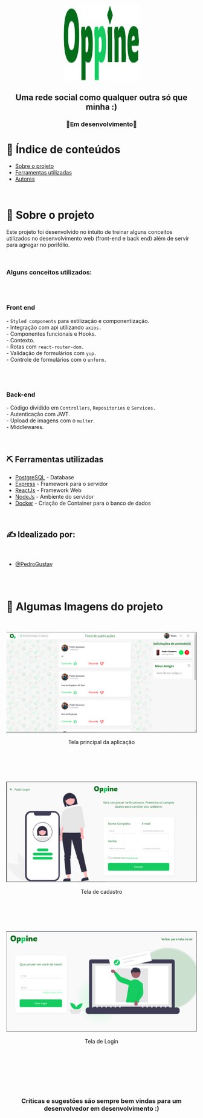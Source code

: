 <p align="center">
  <a href="" rel="noopener">
 <img width=200px height=200px src="./frontend/src/assets/Logo.svg" alt="Project logo"></a>
</p>

<h2 align="center">Uma rede social como qualquer outra só que minha :) </h2>
<h3 align="center">🚧Em desenvolvimento🚧</h3>

</div>





# 📝 Índice de conteúdos

- [Sobre o projeto](#about)
- [Ferramentas utilizadas](#built_using)
- [Autores](#authors)


</br>

# 🧐 Sobre o projeto <a name = "about"></a>



<p>Este projeto foi desenvolvido no intuito de treinar alguns conceitos utilizados no desenvolvimento web (front-end e back end) além de servir para agregar no porifólio.</p>

</br>

<h3>Alguns conceitos utilizados:</h3>


</br>
</br>

<h3>Front end</h3>
- <code>Styled components</code> para estilização e componentização. </br>
- Integração com api utilizando <code>axios.</code> </br>
- Componentes funcionais e Hooks.</br>
- Contexto.</br>
- Rotas com <code>react-router-dom.</code> </br>
- Validação de formulários com <code>yup.</code> </br>
- Controle de formulários com o <code>unform.</code></br>

</br>
</br>
</br>

<h3>Back-end</h3>
- Código dividido em <code>Controllers</code>, <code>Repositories</code> e  <code>Services.</code></br>
- Autenticação com JWT.</br>
- Upload de imagens com o <code>multer</code>.</br>
- Middlewares.</br>
</br>
</br>

## ⛏️  Ferramentas utilizadas <a name = "built_using"></a>

- [PostgreSQL](https://www.postgresql.org) - Database
- [Express](https://expressjs.com/) - Framework para o servidor
- [ReactJs](https://reactjs.org) - Framework Web
- [NodeJs](https://nodejs.org/en/) - Ambiente do servidor
- [Docker](https://www.docker.com) - Criação de Container para o banco de dados

</br>

## ✍️ Idealizado por: <a name = "authors"></a>

</br>

- [@PedroGustav](https://github.com/PedroGustav)



</br>
</br>

# 📸 Algumas Imagens do projeto <a name = "registers"></a>

</br>

<p align="center">
  <img src="./assets_readme/Print_Feed.png">
  <p align="center">Tela principal da aplicação</p>
</p>

</br>

</br>

</br>

</br>

<p align="center">
  <img src="./assets_readme/Print_Cadastro.png">
  <p align="center">Tela de cadastro</p>
</p>

</br>

</br>

</br>

</br>

<p align="center">
  <img src="./assets_readme/Print_Login.png">
  <p align="center">Tela de Login</p>
</p>

</br>

</br>

</br>

</br>

</br>

</br>

### <p align="center">Críticas e sugestões são sempre bem vindas para um desenvolvedor em desenvolvimento :)</p>




